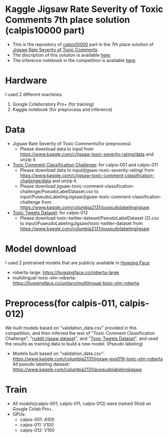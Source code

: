 # Kaggle Jigsaw Rate Severity of Toxic Comments 7th place solution (calpis10000 part)
- This is the repository of [calpis10000](https://www.kaggle.com/calpis10000) part in the 7th place solution of [Jigsaw Rate Severity of Toxic Comments](https://www.kaggle.com/c/jigsaw-toxic-severity-rating/).
- The discription of this solution is available [here](https://www.kaggle.com/c/jigsaw-toxic-severity-rating/discussion/306366).
- The inference notebook in the competition is available [here](https://www.kaggle.com/columbia2131/jigsaw-team-ensemble-006-fix/notebook).

# Hardware
I used 2 different machines.
1. Google Colaboratory Pro+ (for training)
2. Kaggle notebook (for preprocess and inference)

# Data
- Jigsaw Rate Severity of Toxic Comments(for preprocess)
  - Please download data to input from https://www.kaggle.com/c/jigsaw-toxic-severity-rating/data and unzip it.
- [Toxic Comment Classification Challenge](https://www.kaggle.com/c/jigsaw-toxic-comment-classification-challenge/): for calpis-001 and calpis-011
  - Please download data to input/jigsaw-toxic-severity-rating/ from https://www.kaggle.com/c/jigsaw-toxic-comment-classification-challenge/data and unzip it.
  - Please download jigsaw-toxic-comment-classification-challenge/PseudoLabelDataset.csv to input/PuseudoLabelingJigsaw/jigsaw-toxic-comment-classification-challenge from https://www.kaggle.com/columbia2131/puseudolabelingjigsaw.
- [Toxic Tweets Dataset](https://www.kaggle.com/ashwiniyer176/toxic-tweets-dataset): for calpis-012
  - Please download toxic-twitter-dataset/PseudoLabelDataset (2).csv to input/PuseudoLabelingJigsaw/toxic-twitter-dataset from https://www.kaggle.com/columbia2131/puseudolabelingjigsaw.


# Model download
I used 2 pretrained models that are publicly available in [Hugging Face](https://huggingface.co/). 
- roberta-large: https://huggingface.co/roberta-large
- multilingual-toxic-xlm-roberta: https://huggingface.co/unitary/multilingual-toxic-xlm-roberta


# Preprocess(for calpis-011, calpis-012)
We built models based on "validation_data.csv" provided in this competition, and then inferred the text of "Toxic Comment Classification Challenge", "[ruddit jigsaw dataset](https://www.kaggle.com/rajkumarl/ruddit-jigsaw-dataset)", and "[Toxic Tweets Dataset](https://www.kaggle.com/ashwiniyer176/toxic-tweets-dataset)", and used the results as training data to build a new model. (Pseudo labeling)

- Models built based on "validation_data.csv": https://www.kaggle.com/columbia2131/jigsaw-exp019-toxic-xlm-roberta
All pseudo labeling dataset: https://www.kaggle.com/columbia2131/puseudolabelingjigsaw

# Train
- All models(calpis-001, calpis-011, calpis-012) were trained 5fold on Google Colab Pro+.
- GPUs: 
  - calpis-001: A100
  - calpis-011: V100
  - calpis-012: V100
